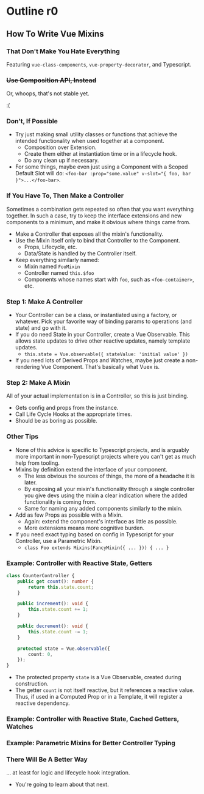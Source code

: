 Outline r0
========

## How To Write Vue Mixins

### That Don't Make You Hate Everything

Featuring `vue-class-components`, `vue-property-decorator`, and Typescript.


### ~~Use Composition API, Instead~~

Or, whoops, that's not stable yet.

:(


### Don't, If Possible

- Try just making small utility classes or functions that achieve the intended functionality when used together at a component.
    - Composition over Extension.
    - Create them either at instantiation time or in a lifecycle hook.
    - Do any clean up if necessary.
- For some things, maybe even just using a Component with a Scoped Default Slot will do: `<foo-bar :prop="some.value" v-slot="{ foo, bar }">...</foo-bar>`.


### If You Have To, Then Make a Controller

Sometimes a combination gets repeated so often that you want everything together.  In such a case, try to keep the interface extensions and new components to a minimum, and make it obvious where things came from.

- Make a Controller that exposes all the mixin's functionality.
- Use the Mixin itself only to bind that Controller to the Component.
    - Props, Lifecycle, etc.
    - Data/State is handled by the Controller itself.
- Keep everything similarly named:
    - Mixin named `FooMixin`
    - Controller named `this.$foo`
    - Components whose names start with `foo`, such as `<foo-container>`, etc.


### Step 1: Make A Controller

- Your Controller can be a class, or instantiated using a factory, or whatever.  Pick your favorite way of binding params to operations (and state) and go with it.
- If you do need State in your Controller, create a Vue Observable.  This allows state updates to drive other reactive updates, namely template updates.
    - `this.state = Vue.observable({ stateValue: 'initial value' })`
- If you need lots of Derived Props and Watches, maybe just create a non-rendering Vue Component.  That's basically what Vuex is.


### Step 2: Make A Mixin

All of your actual implementation is in a Controller, so this is just binding.

- Gets config and props from the instance.
- Call Life Cycle Hooks at the appropriate times.
- Should be as boring as possible.


### Other Tips

- None of this advice is specific to Typescript projects, and is arguably more important in non-Typescript projects where you can't get as much help from tooling.
- Mixins by definition extend the interface of your component.
    - The less obvious the sources of things, the more of a headache it is later.
    - By exposing all your mixin's functionality through a single controller you give devs using the mixin a clear indication where the added functionality is coming from.
    - Same for naming any added components similarly to the mixin.
- Add as few Props as possible with a Mixin.
    - Again: extend the component's interface as little as possible.
    - More extensions means more cognitive burden.
- If you need exact typing based on config in Typescript for your Controller, use a Parametric Mixin.
    - `class Foo extends Mixins(FancyMixin({ ... })) { ... }`


### Example: Controller with Reactive State, Getters

```typescript
class CounterController {
    public get count(): number {
        return this.state.count;
    }

    public increment(): void {
        this.state.count += 1;
    }

    public decrement(): void {
        this.state.count -= 1;
    }

    protected state = Vue.observable({
        count: 0,
    });
}
```

- The protected property `state` is a Vue Observable, created during construction.
- The getter `count` is not itself reactive, but it references a reactive value.  Thus, if used in a Computed Prop or in a Template, it will register a reactive dependency.


### Example: Controller with Reactive State, Cached Getters, Watches


### Example: Parametric Mixins for Better Controller Typing


### There Will Be A Better Way

... at least for logic and lifecycle hook integration.

- You're going to learn about that next.
